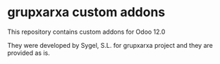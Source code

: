# grupxarxa custom addons

This repository contains custom addons for Odoo 12.0

They were developed by Sygel, S.L. for grupxarxa project and they are provided as is.
